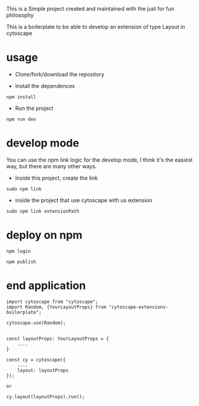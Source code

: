 This is a Simple project created and maintained with the just for fun philosophy

This is a boilerplate to be able to develop an extension of type Layout in cytoscape

# usage

- Clone/fork/download the repository

- Install the dependences

```
npm install
```

- Run the project

```
npm run dev
```

# develop mode

You can use the npm link logic for the develop mode, I think it's the easiest way, but there are many other ways.

- Inside this project, create the link

```
sudo npm link
```

- inside the project that use cytoscape with us extension

```
sudo npm link extensionPath
```

# deploy on npm

```
npm login
```

```
npm publish
```

# end application

```
import cytoscape from "cytoscape";
import Random, {YourLayoutProps} from "cytoscape-extensions-boilerplate";

cytoscape.use(Random);


const layoutProps: YourLayoutProps = {
    ....
}

const cy = cytoscape({
    ....
    layout: layoutProps
});

or

cy.layout(layoutProps).run();

```
